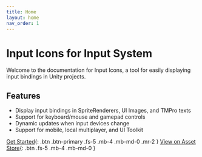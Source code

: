 ```yaml
---
title: Home
layout: home
nav_order: 1
---
```


# Input Icons for Input System

Welcome to the documentation for Input Icons, a tool for easily displaying input bindings in Unity projects.

## Features

- Display input bindings in SpriteRenderers, UI Images, and TMPro texts
- Support for keyboard/mouse and gamepad controls
- Dynamic updates when input devices change
- Support for mobile, local multiplayer, and UI Toolkit

[Get Started](getting-started){: .btn .btn-primary .fs-5 .mb-4 .mb-md-0 .mr-2 }
[View on Asset Store](https://assetstore.unity.com/packages/tools/gui/input-icons-for-input-system-213736){: .btn .fs-5 .mb-4 .mb-md-0 }
